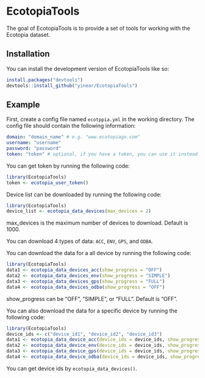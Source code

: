 
<!-- README.md is generated from README.Rmd. Please edit that file -->

# EcotopiaTools

<!-- badges: start -->
<!-- badges: end -->

The goal of EcotopiaTools is to provide a set of tools for working with
the Ecotopia dataset.

## Installation

You can install the development version of EcotopiaTools like so:

``` r
install.packages("devtools")
devtools::install_github("yinear/EcotopiaTools")
```

## Example

First, create a config file named `ecotppia.yml` in the working
directory. The config file should contain the following information:

``` yml
domain: "domain_name" # e.g. "www.ecotopiago.com"
username: "username"
password: "password"
token: "token" # optional, if you have a token, you can use it instead of username and password
```

You can get token by running the following code:

``` r
library(EcotopiaTools)
token <- ecotopia_user_token()
```

Device list can be downloaded by running the following code:

``` r
library(EcotopiaTools)
device_list <- ecotopia_data_devices(max_devices = 2)
```

max_devices is the maximum number of devices to download. Default is
1000.

You can download 4 types of data: `ACC`, `ENV`, `GPS`, and `ODBA`.

You can download the data for a all device by running the following
code:

``` r
library(EcotopiaTools)
data1 <- ecotopia_data_devices_acc(show_progress = "OFF")
data2 <- ecotopia_data_devices_env(show_progress = "SIMPLE")
data3 <- ecotopia_data_devices_gps(show_progress = "FULL")
data4 <- ecotopia_data_devices_odba(show_progress = "OFF")
```

show_progress can be “OFF”, “SIMPLE”, or “FULL”. Default is “OFF”.

You can also download the data for a specific device by running the
following code:

``` r
library(EcotopiaTools)
device_ids <- c("device_id1", "device_id2", "device_id3")
data1 <- ecotopia_data_device_acc(device_ids = device_ids, show_progress = "OFF")
data2 <- ecotopia_data_device_env(device_ids = device_ids, show_progress = "SIMPLE")
data3 <- ecotopia_data_device_gps(device_ids = device_ids, show_progress = "FULL")
data4 <- ecotopia_data_device_odba(device_ids = device_ids, show_progress = "OFF")
```

You can get device ids by `ecotopia_data_devices()`.
